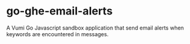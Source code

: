 # go-ghe-email-alerts
A Vumi Go Javascript sandbox application that send email alerts when keywords are encountered in messages.
